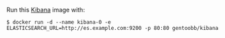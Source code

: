 Run this [Kibana][] image with:

    $ docker run -d --name kibana-0 -e ELASTICSEARCH_URL=http://es.example.com:9200 -p 80:80 gentoobb/kibana

[Kibana]: http://www.elasticsearch.org/overview/kibana/
